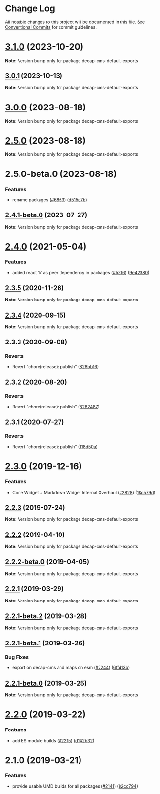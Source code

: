 # Change Log

All notable changes to this project will be documented in this file.
See [Conventional Commits](https://conventionalcommits.org) for commit guidelines.

# [3.1.0](https://github.com/decaporg/decap-cms/compare/decap-cms-default-exports@3.0.1...decap-cms-default-exports@3.1.0) (2023-10-20)

**Note:** Version bump only for package decap-cms-default-exports





## [3.0.1](https://github.com/decaporg/decap-cms/compare/decap-cms-default-exports@3.0.0...decap-cms-default-exports@3.0.1) (2023-10-13)

**Note:** Version bump only for package decap-cms-default-exports





# [3.0.0](https://github.com/decaporg/decap-cms/compare/decap-cms-default-exports@2.5.0...decap-cms-default-exports@3.0.0) (2023-08-18)

**Note:** Version bump only for package decap-cms-default-exports





# [2.5.0](https://github.com/decaporg/decap-cms/compare/decap-cms-default-exports@2.5.0-beta.0...decap-cms-default-exports@2.5.0) (2023-08-18)

**Note:** Version bump only for package decap-cms-default-exports





# 2.5.0-beta.0 (2023-08-18)


### Features

* rename packages ([#6863](https://github.com/decaporg/decap-cms/issues/6863)) ([d515e7b](https://github.com/decaporg/decap-cms/commit/d515e7bd33216a775d96887b08c4f7b1962941bb))





## [2.4.1-beta.0](https://github.com/decaporg/decap-cms/compare/decap-cms-default-exports@2.4.0...decap-cms-default-exports@2.4.1-beta.0) (2023-07-27)

**Note:** Version bump only for package decap-cms-default-exports





# [2.4.0](https://github.com/decaporg/decap-cms/tree/master/packages/decap-cms-default-exports/compare/decap-cms-default-exports@2.3.5...decap-cms-default-exports@2.4.0) (2021-05-04)


### Features

* added react 17 as peer dependency in packages ([#5316](https://github.com/decaporg/decap-cms/tree/master/packages/decap-cms-default-exports/issues/5316)) ([9e42380](https://github.com/decaporg/decap-cms/tree/master/packages/decap-cms-default-exports/commit/9e423805707321396eec137f5b732a5b07a0dd3f))





## [2.3.5](https://github.com/decaporg/decap-cms/tree/master/packages/decap-cms-default-exports/compare/decap-cms-default-exports@2.3.4...decap-cms-default-exports@2.3.5) (2020-11-26)

**Note:** Version bump only for package decap-cms-default-exports





## [2.3.4](https://github.com/decaporg/decap-cms/tree/master/packages/decap-cms-default-exports/compare/decap-cms-default-exports@2.3.3...decap-cms-default-exports@2.3.4) (2020-09-15)

**Note:** Version bump only for package decap-cms-default-exports





## 2.3.3 (2020-09-08)


### Reverts

* Revert "chore(release): publish" ([828bb16](https://github.com/decaporg/decap-cms/tree/master/packages/decap-cms-default-exports/commit/828bb16415b8c22a34caa19c50c38b24ffe9ceae))





## 2.3.2 (2020-08-20)


### Reverts

* Revert "chore(release): publish" ([8262487](https://github.com/decaporg/decap-cms/tree/master/packages/decap-cms-default-exports/commit/82624879ccbcb16610090041db28f00714d924c8))





## 2.3.1 (2020-07-27)


### Reverts

* Revert "chore(release): publish" ([118d50a](https://github.com/decaporg/decap-cms/tree/master/packages/decap-cms-default-exports/commit/118d50a7a70295f25073e564b5161aa2b9883056))





# [2.3.0](https://github.com/decaporg/decap-cms/tree/master/packages/decap-cms-default-exports/compare/decap-cms-default-exports@2.2.3...decap-cms-default-exports@2.3.0) (2019-12-16)


### Features

* Code Widget + Markdown Widget Internal Overhaul ([#2828](https://github.com/decaporg/decap-cms/tree/master/packages/decap-cms-default-exports/issues/2828)) ([18c579d](https://github.com/decaporg/decap-cms/tree/master/packages/decap-cms-default-exports/commit/18c579d0e9f0ff71ed8c52f5c66f2309259af054))





## [2.2.3](https://github.com/decaporg/decap-cms/tree/master/packages/decap-cms-default-exports/compare/decap-cms-default-exports@2.2.2...decap-cms-default-exports@2.2.3) (2019-07-24)

**Note:** Version bump only for package decap-cms-default-exports





## [2.2.2](https://github.com/decaporg/decap-cms/tree/master/packages/decap-cms-default-exports/compare/decap-cms-default-exports@2.2.2-beta.0...decap-cms-default-exports@2.2.2) (2019-04-10)

**Note:** Version bump only for package decap-cms-default-exports





## [2.2.2-beta.0](https://github.com/decaporg/decap-cms/tree/master/packages/decap-cms-default-exports/compare/decap-cms-default-exports@2.2.1...decap-cms-default-exports@2.2.2-beta.0) (2019-04-05)

**Note:** Version bump only for package decap-cms-default-exports





## [2.2.1](https://github.com/decaporg/decap-cms/tree/master/packages/decap-cms-default-exports/compare/decap-cms-default-exports@2.2.1-beta.2...decap-cms-default-exports@2.2.1) (2019-03-29)

**Note:** Version bump only for package decap-cms-default-exports





## [2.2.1-beta.2](https://github.com/decaporg/decap-cms/tree/master/packages/decap-cms-default-exports/compare/decap-cms-default-exports@2.2.1-beta.1...decap-cms-default-exports@2.2.1-beta.2) (2019-03-28)

**Note:** Version bump only for package decap-cms-default-exports





## [2.2.1-beta.1](https://github.com/decaporg/decap-cms/tree/master/packages/decap-cms-default-exports/compare/decap-cms-default-exports@2.2.1-beta.0...decap-cms-default-exports@2.2.1-beta.1) (2019-03-26)


### Bug Fixes

* export on decap-cms and maps on esm ([#2244](https://github.com/decaporg/decap-cms/tree/master/packages/decap-cms-default-exports/issues/2244)) ([6ffd13b](https://github.com/decaporg/decap-cms/tree/master/packages/decap-cms-default-exports/commit/6ffd13b))





## [2.2.1-beta.0](https://github.com/decaporg/decap-cms/tree/master/packages/decap-cms-default-exports/compare/decap-cms-default-exports@2.2.0...decap-cms-default-exports@2.2.1-beta.0) (2019-03-25)

**Note:** Version bump only for package decap-cms-default-exports





# [2.2.0](https://github.com/decaporg/decap-cms/tree/master/packages/decap-cms-default-exports/compare/decap-cms-default-exports@2.1.0...decap-cms-default-exports@2.2.0) (2019-03-22)


### Features

* add ES module builds ([#2215](https://github.com/decaporg/decap-cms/tree/master/packages/decap-cms-default-exports/issues/2215)) ([d142b32](https://github.com/decaporg/decap-cms/tree/master/packages/decap-cms-default-exports/commit/d142b32))





# 2.1.0 (2019-03-21)


### Features

* provide usable UMD builds for all packages ([#2141](https://github.com/decaporg/decap-cms/tree/master/packages/decap-cms-default-exports/issues/2141)) ([82cc794](https://github.com/decaporg/decap-cms/tree/master/packages/decap-cms-default-exports/commit/82cc794))

